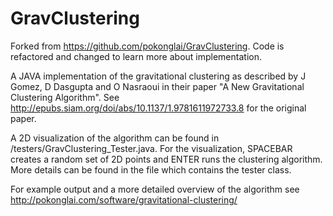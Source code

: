 GravClustering
==============

Forked from https://github.com/pokonglai/GravClustering.
Code is refactored and changed to learn more about implementation.



A JAVA implementation of the gravitational clustering as described by J Gomez, D Dasgupta and O Nasraoui in their paper "A New Gravitational Clustering Algorithm".
See http://epubs.siam.org/doi/abs/10.1137/1.9781611972733.8 for the original paper.

A 2D visualization of the algorithm can be found in /testers/GravClustering_Tester.java.
For the visualization, SPACEBAR creates a random set of 2D points and ENTER runs the clustering algorithm.
More details can be found in the file which contains the tester class.

For example output and a more detailed overview of the algorithm see http://pokonglai.com/software/gravitational-clustering/


